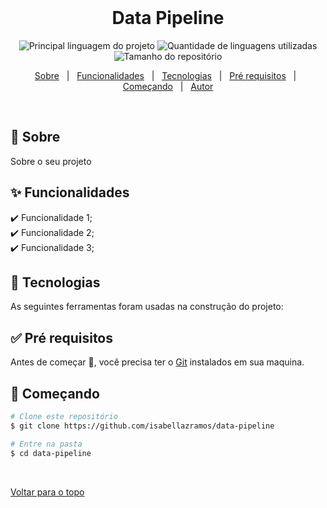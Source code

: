 <div align="center" id="top"> 
  &#xa0;
</div>

<h1 align="center">Data Pipeline</h1>

<p align="center">
  <img alt="Principal linguagem do projeto" src="https://img.shields.io/github/languages/top/isabellazramos/data-pipeline?color=56BEB8">

  <img alt="Quantidade de linguagens utilizadas" src="https://img.shields.io/github/languages/count/isabellazramos/data-pipeline?color=56BEB8">

  <img alt="Tamanho do repositório" src="https://img.shields.io/github/repo-size/isabellazramos/data-pipeline?color=56BEB8">

</p>

<p align="center">
  <a href="#dart-sobre">Sobre</a> &#xa0; | &#xa0; 
  <a href="#sparkles-funcionalidades">Funcionalidades</a> &#xa0; | &#xa0;
  <a href="#rocket-tecnologias">Tecnologias</a> &#xa0; | &#xa0;
  <a href="#white_check_mark-pré-requesitos">Pré requisitos</a> &#xa0; | &#xa0;
  <a href="#checkered_flag-começando">Começando</a> &#xa0; | &#xa0;
  <a href="https://github.com/isabellazramos" target="_blank">Autor</a>
</p>

<br>

## :dart: Sobre ##

Sobre o seu projeto

## :sparkles: Funcionalidades ##

:heavy_check_mark: Funcionalidade 1;\
:heavy_check_mark: Funcionalidade 2;\
:heavy_check_mark: Funcionalidade 3;

## :rocket: Tecnologias ##

As seguintes ferramentas foram usadas na construção do projeto:


## :white_check_mark: Pré requisitos ##

Antes de começar :checkered_flag:, você precisa ter o [Git](https://git-scm.com) instalados em sua maquina.

## :checkered_flag: Começando ##

```bash
# Clone este repositório
$ git clone https://github.com/isabellazramos/data-pipeline

# Entre na pasta
$ cd data-pipeline

```

&#xa0;

<a href="#top">Voltar para o topo</a>
